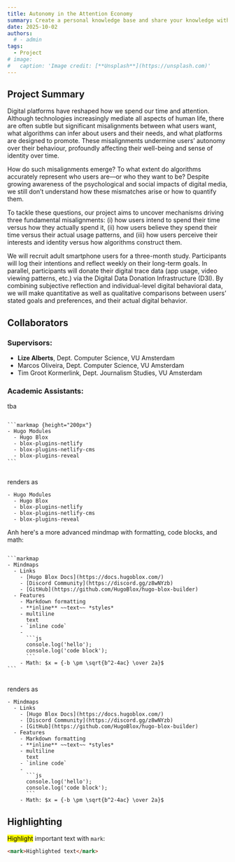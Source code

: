 ```yaml
---
title: Autonomy in the Attention Economy
summary: Create a personal knowledge base and share your knowledge with your peers.
date: 2025-10-02
authors:
  # - admin
tags:
  - Project
# image:
#   caption: 'Image credit: [**Unsplash**](https://unsplash.com)'
---
```


## Project Summary

Digital platforms have reshaped how we spend our time and attention. Although technologies increasingly mediate all aspects of human life, there are often subtle but significant misalignments between what users want, what algorithms can infer about users and their needs, and what platforms are designed to promote. These misalignments undermine users’ autonomy over their behaviour, profoundly affecting their well-being and sense of identity over time.

How do such misalignments emerge? To what extent do algorithms accurately
represent who users are—or who they want to be? Despite growing awareness of the psychological and social impacts of digital media, we still don’t understand how these mismatches arise or how to quantify them.

To tackle these questions, our project aims to uncover mechanisms driving three fundamental misalignments: (i) how users intend to spend their time versus how they actually spend it, (ii) how users believe they spend their time versus their actual usage patterns, and (iii) how users perceive their interests and identity versus how algorithms construct them.

We will recruit adult smartphone users for a three-month study. Participants will log their intentions and reflect weekly on their long-term goals. In parallel, participants will donate their digital trace data (app usage, video viewing patterns, etc.) via the Digital Data Donation Infrastructure (D3I). By combining subjective reflection and individual-level digital behavioral data, we will make quantitative as well as qualitative comparisons between users’ stated goals and preferences, and their actual digital behavior.


## Collaborators

### Supervisors: 

<ul>
  <li><b>Lize Alberts</b>, Dept. Computer Science, VU Amsterdam</li>
  <li>Marcos Oliveira, Dept. Computer Science, VU Amsterdam</li>
  <li>Tim Groot Kormerlink, Dept. Journalism Studies, VU Amsterdam</li>
</ul>


### Academic Assistants:

tba



<div class="highlight">
<pre class="chroma">
<code>
```markmap {height="200px"}
- Hugo Modules
  - Hugo Blox
  - blox-plugins-netlify
  - blox-plugins-netlify-cms
  - blox-plugins-reveal
```
</code>
</pre>
</div>

renders as

```markmap {height="200px"}
- Hugo Modules
  - Hugo Blox
  - blox-plugins-netlify
  - blox-plugins-netlify-cms
  - blox-plugins-reveal
```

Anh here's a more advanced mindmap with formatting, code blocks, and math:

<div class="highlight">
<pre class="chroma">
<code>
```markmap
- Mindmaps
  - Links
    - [Hugo Blox Docs](https://docs.hugoblox.com/)
    - [Discord Community](https://discord.gg/z8wNYzb)
    - [GitHub](https://github.com/HugoBlox/hugo-blox-builder)
  - Features
    - Markdown formatting
    - **inline** ~~text~~ *styles*
    - multiline
      text
    - `inline code`
    -
      ```js
      console.log('hello');
      console.log('code block');
      ```
    - Math: $x = {-b \pm \sqrt{b^2-4ac} \over 2a}$
```
</code>
</pre>
</div>

renders as

```markmap
- Mindmaps
  - Links
    - [Hugo Blox Docs](https://docs.hugoblox.com/)
    - [Discord Community](https://discord.gg/z8wNYzb)
    - [GitHub](https://github.com/HugoBlox/hugo-blox-builder)
  - Features
    - Markdown formatting
    - **inline** ~~text~~ *styles*
    - multiline
      text
    - `inline code`
    -
      ```js
      console.log('hello');
      console.log('code block');
      ```
    - Math: $x = {-b \pm \sqrt{b^2-4ac} \over 2a}$
```

## Highlighting

<mark>Highlight</mark> important text with `mark`:

```html
<mark>Highlighted text</mark>
```
<!-- 
## Callouts

Use [callouts](https://docs.hugoblox.com/reference/markdown/#callouts) (aka _asides_, _hints_, or _alerts_) to draw attention to notes, tips, and warnings.

Use the `> [!NOTE]` syntax to create a callout.

```markdown
> [!NOTE]
> A Markdown aside is useful for displaying notices, hints, or definitions to your readers.
```

renders as

> [!NOTE]
> A Markdown aside is useful for displaying notices, hints, or definitions to your readers.

Or use the `warning` callout type so your readers don't miss critical details:

> [!WARNING]
> A Markdown aside is useful for displaying notices, hints, or definitions to your readers.

## Did you find this page helpful? Consider sharing it 🙌 -->
